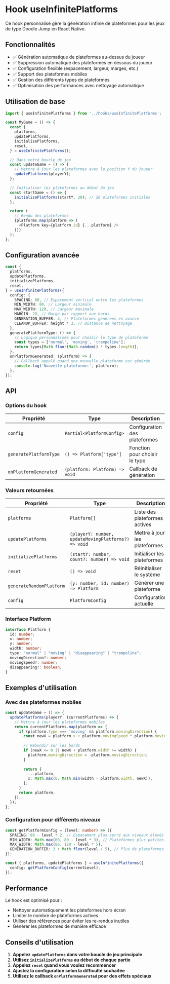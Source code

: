 # Hook useInfinitePlatforms

Ce hook personnalisé gère la génération infinie de plateformes pour les jeux de type Doodle Jump en React Native.

## Fonctionnalités

- ✅ Génération automatique de plateformes au-dessus du joueur
- ✅ Suppression automatique des plateformes en dessous du joueur
- ✅ Configuration flexible (espacement, largeur, marges, etc.)
- ✅ Support des plateformes mobiles
- ✅ Gestion des différents types de plateformes
- ✅ Optimisation des performances avec nettoyage automatique

## Utilisation de base

```typescript
import { useInfinitePlatforms } from '../hooks/useInfinitePlatforms';

const MyGame = () => {
  const {
    platforms,
    updatePlatforms,
    initializePlatforms,
    reset,
  } = useInfinitePlatforms();

  // Dans votre boucle de jeu
  const updateGame = () => {
    // Mettre à jour les plateformes avec la position Y du joueur
    updatePlatforms(playerY);
  };

  // Initialiser les plateformes au début du jeu
  const startGame = () => {
    initializePlatforms(startY, 20); // 20 plateformes initiales
  };

  return (
    // Rendu des plateformes
    {platforms.map(platform => (
      <Platform key={platform.id} {...platform} />
    ))}
  );
};
```

## Configuration avancée

```typescript
const {
  platforms,
  updatePlatforms,
  initializePlatforms,
  reset,
} = useInfinitePlatforms({
  config: {
    SPACING: 80, // Espacement vertical entre les plateformes
    MIN_WIDTH: 80, // Largeur minimale
    MAX_WIDTH: 120, // Largeur maximale
    MARGIN: 20, // Marge par rapport aux bords
    GENERATION_BUFFER: 3, // Plateformes générées en avance
    CLEANUP_BUFFER: height * 2, // Distance de nettoyage
  },
  generatePlatformType: () => {
    // Logique personnalisée pour choisir le type de plateforme
    const types = ['normal', 'moving', 'trampoline'];
    return types[Math.floor(Math.random() * types.length)];
  },
  onPlatformGenerated: (platform) => {
    // Callback appelé quand une nouvelle plateforme est générée
    console.log('Nouvelle plateforme:', platform);
  },
});
```

## API

### Options du hook

| Propriété | Type | Description | Défaut |
|-----------|------|-------------|---------|
| `config` | `Partial<PlatformConfig>` | Configuration des plateformes | Configuration par défaut |
| `generatePlatformType` | `() => Platform['type']` | Fonction pour choisir le type | Types aléatoires |
| `onPlatformGenerated` | `(platform: Platform) => void` | Callback de génération | - |

### Valeurs retournées

| Propriété | Type | Description |
|-----------|------|-------------|
| `platforms` | `Platform[]` | Liste des plateformes actives |
| `updatePlatforms` | `(playerY: number, updateMovingPlatforms?) => void` | Mettre à jour les plateformes |
| `initializePlatforms` | `(startY: number, count?: number) => void` | Initialiser les plateformes |
| `reset` | `() => void` | Réinitialiser le système |
| `generateRandomPlatform` | `(y: number, id: number) => Platform` | Générer une plateforme |
| `config` | `PlatformConfig` | Configuration actuelle |

### Interface Platform

```typescript
interface Platform {
  id: number;
  x: number;
  y: number;
  width: number;
  type: "normal" | "moving" | "disappearing" | "trampoline";
  movingDirection?: number;
  movingSpeed?: number;
  disappearing?: boolean;
}
```

## Exemples d'utilisation

### Avec des plateformes mobiles

```typescript
const updateGame = () => {
  updatePlatforms(playerY, (currentPlatforms) => {
    // Mettre à jour les plateformes mobiles
    return currentPlatforms.map(platform => {
      if (platform.type === 'moving' && platform.movingDirection) {
        const newX = platform.x + platform.movingSpeed * platform.movingDirection;
        
        // Rebondir sur les bords
        if (newX <= 0 || newX + platform.width >= width) {
          platform.movingDirection = -platform.movingDirection;
        }
        
        return {
          ...platform,
          x: Math.max(0, Math.min(width - platform.width, newX)),
        };
      }
      return platform;
    });
  });
};
```

### Configuration pour différents niveaux

```typescript
const getPlatformConfig = (level: number) => ({
  SPACING: 80 - level * 2, // Espacement plus serré aux niveaux élevés
  MIN_WIDTH: Math.max(60, 80 - level * 3), // Plateformes plus petites
  MAX_WIDTH: Math.max(80, 120 - level * 5),
  GENERATION_BUFFER: 3 + Math.floor(level / 5), // Plus de plateformes en avance
});

const { platforms, updatePlatforms } = useInfinitePlatforms({
  config: getPlatformConfig(currentLevel),
});
```

## Performance

Le hook est optimisé pour :
- Nettoyer automatiquement les plateformes hors écran
- Limiter le nombre de plateformes actives
- Utiliser des références pour éviter les re-rendus inutiles
- Générer les plateformes de manière efficace

## Conseils d'utilisation

1. **Appelez `updatePlatforms` dans votre boucle de jeu principale**
2. **Utilisez `initializePlatforms` au début de chaque partie**
3. **Appelez `reset` quand vous voulez recommencer**
4. **Ajustez la configuration selon la difficulté souhaitée**
5. **Utilisez le callback `onPlatformGenerated` pour des effets spéciaux** 